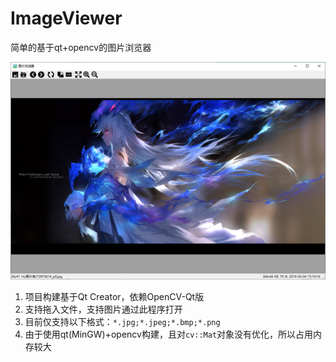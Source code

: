 # ImageViewer
简单的基于qt+opencv的图片浏览器

![预览](doc/preview.png)

1. 项目构建基于Qt Creator，依赖OpenCV-Qt版
2. 支持拖入文件，支持图片通过此程序打开
3. 目前仅支持以下格式：```*.jpg;*.jpeg;*.bmp;*.png```
4. 由于使用qt(MinGW)+opencv构建，且对```cv::Mat```对象没有优化，所以占用内存较大
